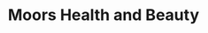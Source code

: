 ---
title: "Moors Health and Beauty"
url: /clacton-on-sea/moors-health-and-beauty/
shop: Gesundheit
---